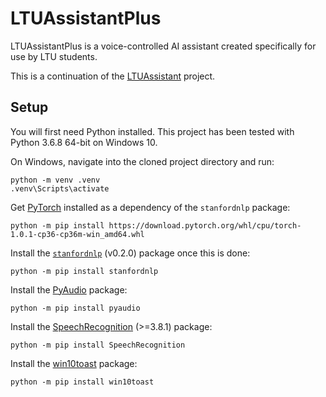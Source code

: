 # LTUAssistantPlus

LTUAssistantPlus is a voice-controlled AI assistant created specifically for use by LTU students.

This is a continuation of the [LTUAssistant][LTUAssistant] project.

## Setup

You will first need Python installed. This project has been tested with Python 3.6.8 64-bit on Windows 10.

On Windows, navigate into the cloned project directory and run:

```
python -m venv .venv
.venv\Scripts\activate
```

Get [PyTorch][PyTorch] installed as a dependency of the `stanfordnlp` package:

```
python -m pip install https://download.pytorch.org/whl/cpu/torch-1.0.1-cp36-cp36m-win_amd64.whl
```

Install the [`stanfordnlp`][stanfordnlp] (v0.2.0) package once this is done:

```
python -m pip install stanfordnlp
```

Install the [PyAudio][PyAudio] package:

```
python -m pip install pyaudio
```

Install the [SpeechRecognition][SpeechRecognition] (>=3.8.1) package:

```
python -m pip install SpeechRecognition
```

Install the [win10toast][win10toast] package:

```
python -m pip install win10toast
```

[LTUAssistant]: https://github.com/Xyaneon/LTUAssistant
[PyAudio]: http://people.csail.mit.edu/hubert/pyaudio/
[PyTorch]: https://pytorch.org/
[SpeechRecognition]: https://pypi.org/project/SpeechRecognition/
[stanfordnlp]: https://stanfordnlp.github.io/stanfordnlp/
[win10toast]: https://github.com/jithurjacob/Windows-10-Toast-Notifications